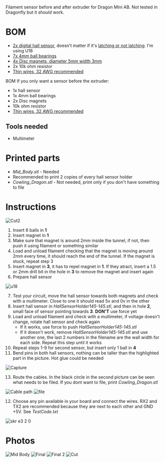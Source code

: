 Filament sensor before and after extruder for Dragon Mini AB. Not tested in Dragonfly but it _should_ work.

# BOM
  
- [2x digital hall sensor](http://aliexpress.com/item/32312432947.html), doesn't matter if it's [latching or not latching](https://maker.pro/arduino/tutorial/how-to-use-a-hall-effect-sensor-with-arduino). I'm using U18
- [7x 4mm ball bearings](http://www.aliexpress.com/item/1005002383413769.html)
- [4x Disc magnets, diameter 5mm width 3mm](https://www.aliexpress.com/item/1005002226737225.html)
- 2x 10k ohm resistor
- [Thin wires, 32 AWG recommended](https://www.aliexpress.com/item/32882386535.html)

BOM If you only want a sensor before the extruder:
- 1x hall sensor
- 1x 4mm ball bearings
- 2x Disc magnets
- 10k ohm resistor
- [Thin wires, 32 AWG recommended](https://www.aliexpress.com/item/32882386535.html)

## Tools needed
- Multimeter

# Printed parts
- _Mid_Body.stl_ - Needed
- Recommended to print 2 copies of every hall sensor holder
- _Cowling_Dragon.stl_ - Not needed, print only if you don't have something to file

# Instructions
![Cut2](https://user-images.githubusercontent.com/67475249/132077526-349f1146-a096-41ef-b85d-1fae97070d25.png)
1. Insert 6 balls in **1**
2. Insert magnet in **1**
3. Make sure that magnet is around 2mm inside the tunnel, if not, then push it using filament or something similar
4. Load and unload filament checking that the magnet is moving around 2mm every time, it should reach the end of the tunnel. If the magnet is stuck, repeat step 3
5. Insert magnet in **3**, it has to repel magnet in **1**. If they atract, insert a 1.5 or 2mm drill bit in the hole in **3** to remove the magnet and insert again
6. Prepare hall sensor

 ![u18](https://user-images.githubusercontent.com/67475249/132078144-125efee8-cbf2-4fad-b4a4-a07cc85edf7b.PNG)
 
7. Test your circuit, move the hall sensor towards both magnets and check with a multimeter. Close to one it should read 5v and 0v in the other
8. Insert hall sensor in _HallSensorHolder145-145.stl_, and then in hole **2**, small face of sensor pointing towards **3**. **DON'T** use force yet
9. Load and unload filament and check with a multimeter, if voltage doesn't change, rotate hall sensor and check again
   * If it works, use force to push _HallSensorHolder145-145.stl_
   * If it doesn't work, remove _HallSensorHolder145-145.stl_ and use another one, the last 2 numbers in the filename are the wall width for each side. Repeat this step until it works
10. Repeat steps 1-9 for second sensor, but insert only 1 ball in **4**
11. Bend pins in both hall sensors, nothing can be taller than the highlighted part in the picture. Hot glue could be needed

![Capture](https://user-images.githubusercontent.com/67475249/132079892-3765e3a6-2719-4336-a23c-b147f8357271.PNG)

13. Route the cables. In the black circle in the second picture can be seen what needs to be filed. If you dont want to file, print _Cowling_Dragon.stl_


![Cable path](https://user-images.githubusercontent.com/67475249/132078872-913ee597-7d4d-4c8c-8d2f-637c7ced4135.jpeg)
![file](https://user-images.githubusercontent.com/67475249/132079048-aeaa3e7a-c9e1-4481-bddb-add37ee8c292.PNG)

 12. Choose any pin available in your board and connect the wires. RX2 and TX2 are recommended because they are next to each other and GND +5V. See _TestCode.txt_
 
 ![skr e3 2 0](https://user-images.githubusercontent.com/67475249/132079748-d0abf244-5354-479a-8e0c-bf18af6764ff.png)

# Photos
![Mid Body](https://user-images.githubusercontent.com/67475249/131930646-4e525b9a-e959-4d66-a8ba-3105bf5979fa.png)
![Final](https://user-images.githubusercontent.com/67475249/131932295-15f4ab81-08fd-4978-9525-03dfe47383a3.jpeg)
![Final 2](https://user-images.githubusercontent.com/67475249/131932313-80a32543-3dc1-4280-85ae-4797c5f7eb73.jpeg)
![Cut](https://user-images.githubusercontent.com/67475249/131930642-4eed7b00-6c50-4ca0-8c28-58445fdcd040.png)
